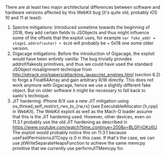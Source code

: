 There are at least two major architectural differences between software and hardware versions affected by this WebKit bug (it's quite old, probably iOS 10 and 11 at least):

1. Spectre mitigations: Introduced sometime towards the beginning of 2018, they
	 add certain fields to JSObjects and thus might influence some of the offsets that
	 the exploit uses, for example `var fake_addr = stage1.addrof(outer) + 0x20`
	 will probably be + 0x18 one some older version.
2. Gigacage mitigations: Before the introduction of Gigacage, the exploit would
	 have been entirely vanilla: The bug trivially provides addrof/fakeobj
	 primitives, and thus we could have used the standard JSObject misalignment
	 technique from http://phrack.org/papers/attacking_javascript_engines.html
	 (section 6.2) to forge a Float64Array and gain arbitrary R/W directly. This
	 does not work anymore with Gigacage, hence we use a slightly different
	 fake object. But on older software it might be necessary to fall back to 
   saelo's technique.
3. JIT hardening: iPhone 8/X use a new JIT mitigation using
	 os_thread_self_restrict_rwx_to_{rw,rx} (see ExecutableAllocator.{h,cpp} in
	 WebKit). The WebKit exploit as well as the Mach-O loader assume
	 that this is the JIT hardening used. However, other devices, even on 11.3.1
	 probably use the old JIT hardening as described in https://www.youtube.com/watch?time_continue=200&v=BLGFriOKz6U. 
   The exploit would probably notice this on 11.3.1 because useFastPermisionsJITCopy 
   is 0 in this case. If that's the case, we can use jitWriteSeparateHeapsFunction to 
   achieve the same memcpy primitive that we currently use performJITMemcpy for.
